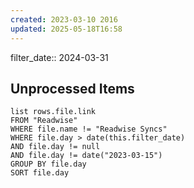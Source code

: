 ```yaml
---
created: 2023-03-10 2016
updated: 2025-05-18T16:58
---
```


filter_date:: 2024-03-31

## Unprocessed Items

```dataview
list rows.file.link
FROM "Readwise"
WHERE file.name != "Readwise Syncs"
WHERE file.day > date(this.filter_date)
AND file.day != null
AND file.day != date("2023-03-15")
GROUP BY file.day
SORT file.day
```

